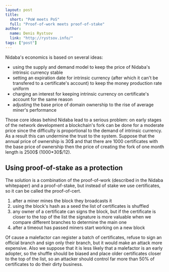 ```yaml
---
layout: post
title: 
  short: "PoW meets PoS"
  full: "Proof-of-work meets proof-of-stake"
author:
  name: Denis Rystsov
  link: "http://rystsov.info/"
tags: ["post"]
---
```


Nidaba's economics is based on several ideas:

<ul>
	<li>using the supply and demand model to keep the price of Nidaba's intrinsic currency stable</li>
	<li>setting an expiration date for intrinsic currency (after which it can't be transfered to a certificate's account) to keep the money production rate uniform</li>
	<li>charging an interest for keeping intrinsic currency on certificate's account for the same reason</li>
	<li>adjusting the base price of domain ownership to the rise of average miner's performance</li>
</ul>

Those core ideas behind Nidaba lead to a serious problem: on early stages of the network development a blockchain's fork can be done for a moderate price since the difficulty is proportional to the demand of intrinsic currency. As a result this can undermine the trust to the system. Suppose that the annual price of ownership is 30$ and that there are 1000 certificates with the base price of ownership then the price of creating the fork of one month length is 2500$ (1000*30$/12).

<!--end-preview-->

<h2><span>Using proof-of-stake as a protection</span></h2>

The solution is a combination of the proof-of-work (described in the Nidaba whitepaper) and a proof-of-stake, but instead of stake we use certificates, so it can be called the proof-of-cert.

1. after a miner mines the block they broadcasts it
2. using the block's hash as a seed the list of certificates is shuffled
3. any owner of a certificate can signs the block, but if the certificate is closer to the top of the list the signature is more valuable when we compare different branches to determine the main one
4. after a timeout has passed miners start working on a new block

Of cause a malefactor can register a batch of certificates, refuse to sign an official branch and sign only their branch, but it would make an attack more expensive. Also we suppose that it is less likely that a malefactor is an early adopter, so the shuffle should be biased and place older certificates closer to the top of the list, so an attacker should control far more than 50% of certificates to do their dirty business.